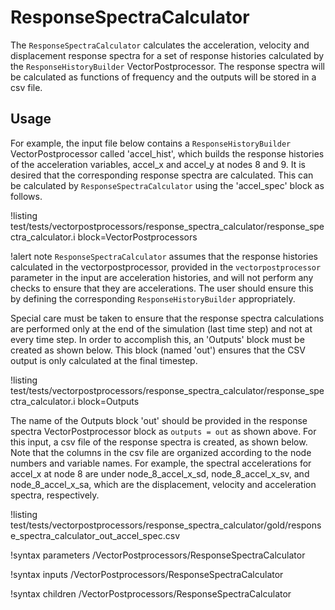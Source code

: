 # ResponseSpectraCalculator

The `ResponseSpectraCalculator` calculates the acceleration, velocity and displacement response spectra for a set of response histories calculated by the `ResponseHistoryBuilder` VectorPostprocessor. The response spectra will be calculated as functions of frequency and the outputs will be stored in a csv file.

## Usage

For example, the input file below contains a `ResponseHistoryBuilder` VectorPostprocessor called 'accel_hist', which builds the response histories of the acceleration variables, accel_x and accel_y at nodes 8 and 9. It is desired that the corresponding response spectra are calculated. This can be calculated by `ResponseSpectraCalculator` using the 'accel_spec' block as follows.

!listing test/tests/vectorpostprocessors/response_spectra_calculator/response_spectra_calculator.i block=VectorPostprocessors

!alert note
`ResponseSpectraCalculator` assumes that the response histories calculated in the vectorpostprocessor, provided in the `vectorpostprocessor` parameter in the input are acceleration histories, and will not perform any checks to ensure that they are accelerations. The user should ensure this by defining the corresponding `ResponseHistoryBuilder` appropriately. 

Special care must be taken to ensure that the response spectra calculations are performed only at the end of the simulation (last time step) and not at every time step. In order to accomplish this, an 'Outputs' block must be created as shown below. This block (named 'out') ensures that the CSV output is only calculated at the final timestep.

!listing test/tests/vectorpostprocessors/response_spectra_calculator/response_spectra_calculator.i block=Outputs

The name of the Outputs block 'out' should be provided in the response spectra VectorPostprocessor block as `outputs = out` as shown above. For this input, a csv file of the response spectra is created, as shown below. Note that the columns in the csv file are organized according to the node numbers and variable names. For example, the spectral accelerations for accel_x at node 8 are under node_8_accel_x_sd, node_8_accel_x_sv, and node_8_accel_x_sa, which are the displacement, velocity and acceleration spectra, respectively.

!listing test/tests/vectorpostprocessors/response_spectra_calculator/gold/response_spectra_calculator_out_accel_spec.csv

!syntax parameters /VectorPostprocessors/ResponseSpectraCalculator

!syntax inputs /VectorPostprocessors/ResponseSpectraCalculator

!syntax children /VectorPostprocessors/ResponseSpectraCalculator
